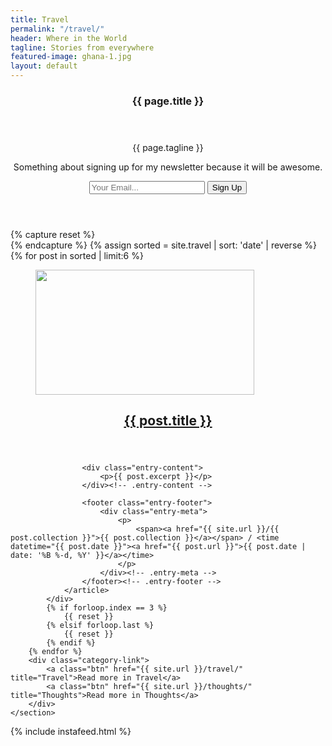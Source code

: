 ```yaml
---
title: Travel
permalink: "/travel/"
header: Where in the World
tagline: Stories from everywhere
featured-image: ghana-1.jpg
layout: default
---
```


<header class="featured-header">
    <section class="featured-post container">
        <div class="row">
            <article class="col-md-6">
                <header class="col-md-12">
                    <h1 class="page-title"><span>{{ page.title }}</span></h1>
                </header>
                <footer class="post-meta col-md-12">
                    <p>{{ page.tagline }}</p>
                </footer>
            </article>
            <aside class="email-signup col-md-4 col-md-offset-2">
                <p>Something about signing up for my newsletter because it will be awesome.</p>
                <form action="" method="post" class="signup-form">
                    <input type="email" name="Email" placeholder="Your Email..." id="">
                    <input type="hidden" name="location" id="location" value="home">
                    <div style="position:absolute; left: -5000px;" aria-hidden="true">
                        <input type="text" name="" tabindex="">
                    </div>
                    <button type="submit" name="subsribe" id="">Sign Up</button>
                </form>
            </aside>
        </div>
    </section>
    <style>.featured-header:before {background-image: url('{{ site.dropbox}}/photos/{{ page.featured-image }}');}</style>
</header>
<main class="container" id="" role="main">
    <section class="row" id="posts-row">
        {% capture reset %}<div class="reset"></div>{% endcapture %}
        {% assign sorted = site.travel | sort: 'date' | reverse %}
        {% for post in sorted | limit:6 %}
            <div class="col-md-4">
                <article id="" class="">
                    <figure class="entry-image">
                        <a href="{{ post.url }}">
                            <img src="{{ site.dropbox }}/photos/{{ post.featured-image }}" class="img-responsive size-posts-thumb" width="350px" height="200px">
                        </a>
                    </figure>
                    <header class="entry-header">
                        <h2 class="entry-title">
                            <a href="{{ post.url }}" rel="bookmark">{{ post.title }}</a>
                        </h2>
                    </header><!-- .entry-header -->

                    <div class="entry-content">
                        <p>{{ post.excerpt }}</p>
                    </div><!-- .entry-content -->

                    <footer class="entry-footer">
                        <div class="entry-meta">
                            <p>
                                <span><a href="{{ site.url }}/{{ post.collection }}">{{ post.collection }}</a></span> / <time datetime="{{ post.date }}"><a href="{{ post.url }}">{{ post.date | date: '%B %-d, %Y' }}</a></time>
                            </p>
                        </div><!-- .entry-meta -->
                    </footer><!-- .entry-footer -->
                </article>
            </div>
            {% if forloop.index == 3 %}
                {{ reset }}
            {% elsif forloop.last %}
                {{ reset }}
            {% endif %}
        {% endfor %}
        <div class="category-link">
            <a class="btn" href="{{ site.url }}/travel/" title="Travel">Read more in Travel</a>
            <a class="btn" href="{{ site.url }}/thoughts/" title="Thoughts">Read more in Thoughts</a>
        </div>
    </section>
</main>
<section class="instagram">
    {% include instafeed.html %}
</section>